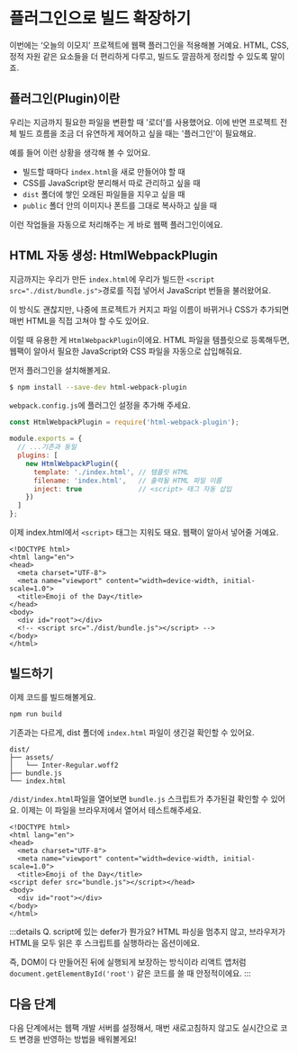 # 플러그인으로 빌드 확장하기

이번에는 ‘오늘의 이모지’ 프로젝트에 웹팩 플러그인을 적용해볼 거예요. HTML, CSS, 정적 자원 같은 요소들을 더 편리하게 다루고, 빌드도 깔끔하게 정리할 수 있도록 말이죠.

## 플러그인(Plugin)이란

우리는 지금까지 필요한 파일을 변환할 때 '로더'를 사용했어요. 이에 반면 프로젝트 전체 빌드 흐름을 조금 더 유연하게 제어하고 싶을 때는 '플러그인'이 필요해요.

예를 들어 이런 상황을 생각해 볼 수 있어요.

- 빌드할 때마다 `index.html`을 새로 만들어야 할 때
- CSS를 JavaScript랑 분리해서 따로 관리하고 싶을 때
- `dist` 폴더에 쌓인 오래된 파일들을 지우고 싶을 때
- `public` 폴더 안의 이미지나 폰트를 그대로 복사하고 싶을 때

이런 작업들을 자동으로 처리해주는 게 바로 웹팩 플러그인이에요.

## HTML 자동 생성: HtmlWebpackPlugin

지금까지는 우리가 만든 `index.html`에 우리가 빌드한 `<script src="./dist/bundle.js">`경로를 직접 넣어서 JavaScript 번들을 불러왔어요.

이 방식도 괜찮지만, 나중에 프로젝트가 커지고 파일 이름이 바뀌거나 CSS가 추가되면 매번 HTML을 직접 고쳐야 할 수도 있어요.

이럴 때 유용한 게 `HtmlWebpackPlugin`이에요. HTML 파일을 템플릿으로 등록해두면, 웹팩이 알아서 필요한 JavaScript와 CSS 파일을 자동으로 삽입해줘요.

먼저 플러그인을 설치해볼게요.

```bash
$ npm install --save-dev html-webpack-plugin
```

`webpack.config.js`에 플러그인 설정을 추가해 주세요.

```js
const HtmlWebpackPlugin = require('html-webpack-plugin');

module.exports = {
  // ...기존과 동일
  plugins: [
    new HtmlWebpackPlugin({
      template: './index.html', // 템플릿 HTML
      filename: 'index.html',   // 출력될 HTML 파일 이름
      inject: true              // <script> 태그 자동 삽입
    })
  ]
};
```

이제 index.html에서 `<script>` 태그는 지워도 돼요. 웹팩이 알아서 넣어줄 거예요.

```html{10-10}
<!DOCTYPE html>
<html lang="en">
<head>
  <meta charset="UTF-8">
  <meta name="viewport" content="width=device-width, initial-scale=1.0">
  <title>Emoji of the Day</title>
</head>
<body>
  <div id="root"></div>
  <!-- <script src="./dist/bundle.js"></script> -->
</body>
</html>
```

## 빌드하기

이제 코드를 빌드해볼게요.

```bash
npm run build
```

기존과는 다르게, dist 폴더에 `index.html` 파일이 생긴걸 확인할 수 있어요.

```
dist/
├── assets/
│   └── Inter-Regular.woff2
├── bundle.js
└── index.html
```

`/dist/index.html`파일을 열어보면 `bundle.js` 스크립트가 추가된걸 확인할 수 있어요. 이제는 이 파일을 브라우저에서 열어서 테스트해주세요.
```html{7-7}
<!DOCTYPE html>
<html lang="en">
<head>
  <meta charset="UTF-8">
  <meta name="viewport" content="width=device-width, initial-scale=1.0">
  <title>Emoji of the Day</title>
<script defer src="bundle.js"></script></head>
<body>
  <div id="root"></div>
</body>
</html>
```

:::details Q. script에 있는 defer가 뭔가요?
HTML 파싱을 멈추지 않고, 브라우저가 HTML을 모두 읽은 후 스크립트를 실행하라는 옵션이에요.

즉, DOM이 다 만들어진 뒤에 실행되게 보장하는 방식이라 리액트 앱처럼 `document.getElementById('root')` 같은 코드를 쓸 때 안정적이에요.
:::

## 다음 단계

다음 단계에서는 웹팩 개발 서버를 설정해서, 매번 새로고침하지 않고도 실시간으로 코드 변경을 반영하는 방법을 배워볼게요!